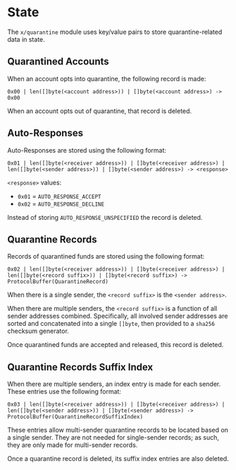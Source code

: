 # State

The `x/quarantine` module uses key/value pairs to store quarantine-related data in state.

## Quarantined Accounts

When an account opts into quarantine, the following record is made:

```
0x00 | len([]byte(<account address>)) | []byte(<account address>) -> 0x00
```

When an account opts out of quarantine, that record is deleted.

## Auto-Responses

Auto-Responses are stored using the following format:

```
0x01 | len([]byte(<receiver address>)) | []byte(<receiver address>) | len([]byte(<sender address>)) | []byte(<sender address>) -> <response>
```

`<response>` values:
- `0x01` = `AUTO_RESPONSE_ACCEPT`
- `0x02` = `AUTO_RESPONSE_DECLINE`

Instead of storing `AUTO_RESPONSE_UNSPECIFIED` the record is deleted.

## Quarantine Records

Records of quarantined funds are stored using the following format:

```
0x02 | len([]byte(<receiver address>)) | []byte(<receiver address>) | len([]byte(<record suffix>)) | []byte(<record suffix>) -> ProtocolBuffer(QuarantineRecord)
```

When there is a single sender, the `<record suffix>` is the `<sender address>`.

When there are multiple senders, the `<record suffix>` is a function of all sender addresses combined.
Specifically, all involved sender addresses are sorted and concatenated into a single `[]byte`, then provided to a `sha256` checksum generator.

Once quarantined funds are accepted and released, this record is deleted.

## Quarantine Records Suffix Index

When there are multiple senders, an index entry is made for each sender.
These entries use the following format:

```
0x03 | len([]byte(<receiver address>)) | []byte(<receiver address>) | len([]byte(<sender address>)) | []byte(<sender address>) -> ProtocolBuffer(QuarantineRecordSuffixIndex)
```

These entries allow multi-sender quarantine records to be located based on a single sender.
They are not needed for single-sender records; as such, they are only made for multi-sender records.

Once a quarantine record is deleted, its suffix index entries are also deleted.
